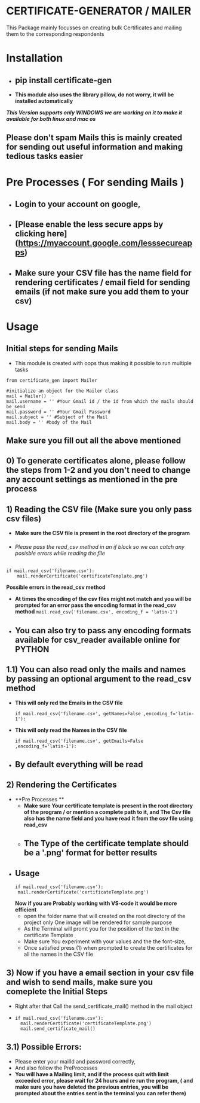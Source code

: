 # CERTIFICATE-GENERATOR / MAILER 
This Package mainly focusses on creating bulk Certificates and mailing them to the corresponding respondents

# Installation
- ## pip install certificate-gen
- **This module also uses the library pillow, do not worry, it will be installed automatically**

***This Version supports only WINDOWS we are working on it to make it available for both linux and mac os***

## Please don't spam Mails this is mainly created for sending out useful information and making tedious tasks easier

# Pre Processes ( For sending Mails )
- ## Login to your account on google,
- ## [Please enable the less secure apps by clicking here] (https://myaccount.google.com/lesssecureapps)
- ## Make sure your CSV file has the name field for rendering certificates / email field for sending emails (if not make sure you add them to your csv)

# Usage
## Initial steps for sending Mails
- This module is created with oops thus making it possible to run multiple tasks
```
from certificate_gen import Mailer

#initialize an object for the Mailer class
mail = Mailer()
mail.username = '' #Your Gmail id / the id from which the mails should be send
mail.password = '' #Your Gmail Password
mail.subject = '' #Subject of the Mail
mail.body = '' #body of the Mail
```
## Make sure you fill out all the above mentioned

## 0) To generate certificates alone, please follow the steps from 1-2 and you don't need to change any account settings as mentioned in the pre process

## 1) Reading the CSV file (Make sure you only pass csv files)
- **Make sure the CSV file is present in the root directory of the program**
- ###### Please pass the read_csv method in an if block so we can catch any posisble errors while reading the file
```
if mail.read_csv('filename.csv'):
    mail.renderCertificate('certificateTemplate.png')
```
**Possible errors in the read_csv method**
 - **At times the encoding of the csv files might not match and you will be prompted for an error pass the encoding format in the read_csv method**
 ```mail.read_csv('filename.csv', encoding_f = 'latin-1')``` 
  - ## You can also try to pass any encoding formats available for csv_reader available online for PYTHON
  ## 1.1) You can also read only the mails and names by passing an optional argument to the read_csv method
   - **This will only red the Emails in the CSV file**
     ```
     if mail.read_csv('filename.csv', getNames=False ,encoding_f='latin-1'):
     ```
   - **This will only read the Names in the CSV file**
     ```
     if mail.read_csv('filename.csv', getEmails=False ,encoding_f='latin-1'):
     ```
   - ## By default everything will be read

## 2) Rendering the Certificates
 - **Pre Processes ** 
   - **Make sure Your certificate template is present in the root directory of the program / or mention a complete path to it, and The Csv file also has the name field and you have read it from the csv file using read_csv**
   - ## The Type of the certificate template should be a '.png' format for better results
 - ## Usage
   ```
   if mail.read_csv('filename.csv'):
    mail.renderCertificate('certificateTemplate.png')
   ```
   **Now if you are Probably working with VS-code it would be more efficient**
   - open the folder name that will created on the root directory of the project only One image will be rendered for sample purpose
   - As the Terminal will promt you for the position of the text in the certificate Template
   - Make sure You experiment with your values and the the font-size,
   - Once satisfied press (1) when prompted to create the certificates for all the names in the CSV file
## 3) Now if you have a email section in your csv file and wish to send mails, make sure you comeplete the Initial Steps
- Right after that Call the send_certificate_mail() method in the mail object
- ```
  if mail.read_csv('filename.csv'):
    mail.renderCertificate('certificateTemplate.png')
    mail.send_certificate_mail()
  ```
## 3.1) Possible Errors:
   - Please enter your mailId and password correctly,
   - And also follow the PreProcesses
   - **You will have a Mailing limit, and if the process quit with limit exceeded error, please wait for 24 hours and re run the program, ( and make sure you have deleted the previous entries, you will be prompted about the entries sent in the terminal you can refer there)**

  
